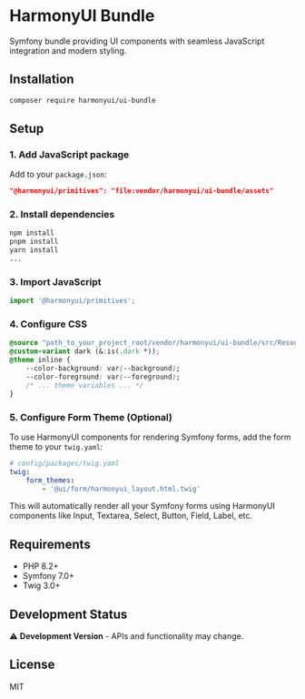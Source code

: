 # HarmonyUI Bundle

Symfony bundle providing UI components with seamless JavaScript integration and modern styling.

## Installation

```bash
composer require harmonyui/ui-bundle
```

## Setup

### 1. Add JavaScript package

Add to your `package.json`:

```json
"@harmonyui/primitives": "file:vendor/harmonyui/ui-bundle/assets"
```

### 2. Install dependencies

```bash
npm install
pnpm install
yarn install
...
```

### 3. Import JavaScript

```javascript
import '@harmonyui/primitives';
```

### 4. Configure CSS

```css
@source "path_to_your_project_root/vendor/harmonyui/ui-bundle/src/Resources/config/styles/**/*";
@custom-variant dark (&:is(.dark *));
@theme inline {
    --color-background: var(--background);
    --color-foreground: var(--foreground);
    /* ... theme variables ... */
}
```

### 5. Configure Form Theme (Optional)

To use HarmonyUI components for rendering Symfony forms, add the form theme to your `twig.yaml`:

```yaml
# config/packages/twig.yaml
twig:
    form_themes:
        - '@ui/form/harmonyui_layout.html.twig'
```

This will automatically render all your Symfony forms using HarmonyUI components like Input, Textarea, Select, Button, Field, Label, etc.

## Requirements

- PHP 8.2+
- Symfony 7.0+
- Twig 3.0+

## Development Status

⚠️ **Development Version** - APIs and functionality may change.

## License

MIT